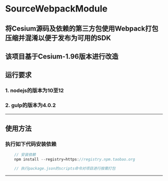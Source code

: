 # SourceWebpackModule

## **将Cesium源码及依赖的第三方包使用Webpack打包压缩并混淆以便于发布为可用的SDK**

## 该项目基于Cesium-1.96版本进行改造

## 运行要求

### 1. nodejs的版本为10至12

### 2. gulp的版本为4.0.2

---

## 使用方法

### 执行如下代码安装依赖

```javascript
    // 安装依赖
    npm install --registry=https://registry.npm.taobao.org

    // 执行package.json的scripts命令对项目进行按需打包
```

---
